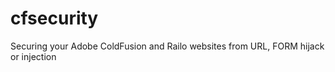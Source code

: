 cfsecurity
==========

Securing your Adobe ColdFusion and Railo websites from URL, FORM hijack or injection